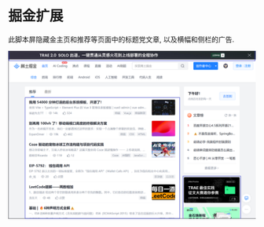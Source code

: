 # 掘金扩展

此脚本屏隐藏金主页和推荐等页面中的标题党文章, 以及横幅和侧栏的广告.

![](https://raw.githubusercontent.com/startracex/userscripts/main/docs/juejin.png)
